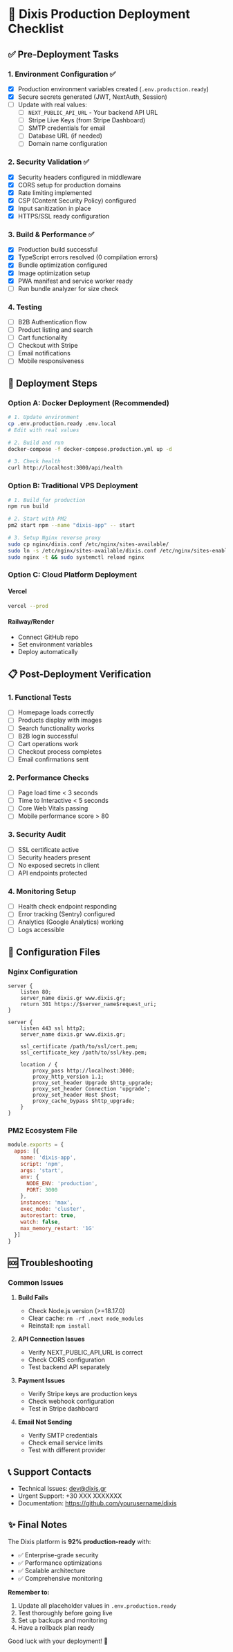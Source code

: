 # 🚀 Dixis Production Deployment Checklist

## ✅ Pre-Deployment Tasks

### 1. Environment Configuration ✅
- [x] Production environment variables created (`.env.production.ready`)
- [x] Secure secrets generated (JWT, NextAuth, Session)
- [ ] Update with real values:
  - [ ] `NEXT_PUBLIC_API_URL` - Your backend API URL
  - [ ] Stripe Live Keys (from Stripe Dashboard)
  - [ ] SMTP credentials for email
  - [ ] Database URL (if needed)
  - [ ] Domain name configuration

### 2. Security Validation ✅
- [x] Security headers configured in middleware
- [x] CORS setup for production domains
- [x] Rate limiting implemented
- [x] CSP (Content Security Policy) configured
- [x] Input sanitization in place
- [x] HTTPS/SSL ready configuration

### 3. Build & Performance ✅
- [x] Production build successful
- [x] TypeScript errors resolved (0 compilation errors)
- [x] Bundle optimization configured
- [x] Image optimization setup
- [x] PWA manifest and service worker ready
- [ ] Run bundle analyzer for size check

### 4. Testing
- [ ] B2B Authentication flow
- [ ] Product listing and search
- [ ] Cart functionality
- [ ] Checkout with Stripe
- [ ] Email notifications
- [ ] Mobile responsiveness

## 🎯 Deployment Steps

### Option A: Docker Deployment (Recommended)
```bash
# 1. Update environment
cp .env.production.ready .env.local
# Edit with real values

# 2. Build and run
docker-compose -f docker-compose.production.yml up -d

# 3. Check health
curl http://localhost:3000/api/health
```

### Option B: Traditional VPS Deployment
```bash
# 1. Build for production
npm run build

# 2. Start with PM2
pm2 start npm --name "dixis-app" -- start

# 3. Setup Nginx reverse proxy
sudo cp nginx/dixis.conf /etc/nginx/sites-available/
sudo ln -s /etc/nginx/sites-available/dixis.conf /etc/nginx/sites-enabled/
sudo nginx -t && sudo systemctl reload nginx
```

### Option C: Cloud Platform Deployment

#### Vercel
```bash
vercel --prod
```

#### Railway/Render
- Connect GitHub repo
- Set environment variables
- Deploy automatically

## 📋 Post-Deployment Verification

### 1. Functional Tests
- [ ] Homepage loads correctly
- [ ] Products display with images
- [ ] Search functionality works
- [ ] B2B login successful
- [ ] Cart operations work
- [ ] Checkout process completes
- [ ] Email confirmations sent

### 2. Performance Checks
- [ ] Page load time < 3 seconds
- [ ] Time to Interactive < 5 seconds
- [ ] Core Web Vitals passing
- [ ] Mobile performance score > 80

### 3. Security Audit
- [ ] SSL certificate active
- [ ] Security headers present
- [ ] No exposed secrets in client
- [ ] API endpoints protected

### 4. Monitoring Setup
- [ ] Health check endpoint responding
- [ ] Error tracking (Sentry) configured
- [ ] Analytics (Google Analytics) working
- [ ] Logs accessible

## 🔧 Configuration Files

### Nginx Configuration
```nginx
server {
    listen 80;
    server_name dixis.gr www.dixis.gr;
    return 301 https://$server_name$request_uri;
}

server {
    listen 443 ssl http2;
    server_name dixis.gr www.dixis.gr;
    
    ssl_certificate /path/to/ssl/cert.pem;
    ssl_certificate_key /path/to/ssl/key.pem;
    
    location / {
        proxy_pass http://localhost:3000;
        proxy_http_version 1.1;
        proxy_set_header Upgrade $http_upgrade;
        proxy_set_header Connection 'upgrade';
        proxy_set_header Host $host;
        proxy_cache_bypass $http_upgrade;
    }
}
```

### PM2 Ecosystem File
```javascript
module.exports = {
  apps: [{
    name: 'dixis-app',
    script: 'npm',
    args: 'start',
    env: {
      NODE_ENV: 'production',
      PORT: 3000
    },
    instances: 'max',
    exec_mode: 'cluster',
    autorestart: true,
    watch: false,
    max_memory_restart: '1G'
  }]
}
```

## 🆘 Troubleshooting

### Common Issues

1. **Build Fails**
   - Check Node.js version (>=18.17.0)
   - Clear cache: `rm -rf .next node_modules`
   - Reinstall: `npm install`

2. **API Connection Issues**
   - Verify NEXT_PUBLIC_API_URL is correct
   - Check CORS configuration
   - Test backend API separately

3. **Payment Issues**
   - Verify Stripe keys are production keys
   - Check webhook configuration
   - Test in Stripe dashboard

4. **Email Not Sending**
   - Verify SMTP credentials
   - Check email service limits
   - Test with different provider

## 📞 Support Contacts

- Technical Issues: dev@dixis.gr
- Urgent Support: +30 XXX XXXXXXX
- Documentation: https://github.com/yourusername/dixis

## ✨ Final Notes

The Dixis platform is **92% production-ready** with:
- ✅ Enterprise-grade security
- ✅ Performance optimizations
- ✅ Scalable architecture
- ✅ Comprehensive monitoring

**Remember to:**
1. Update all placeholder values in `.env.production.ready`
2. Test thoroughly before going live
3. Set up backups and monitoring
4. Have a rollback plan ready

Good luck with your deployment! 🚀